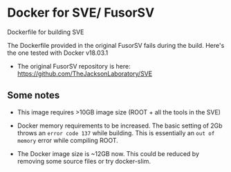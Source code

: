 # Docker for SVE/ FusorSV

Dockerfile for building SVE

The Dockerfile provided in the original FusorSV fails during the build. Here's the one tested with Docker v18.03.1

* The original FusorSV repository is here: https://github.com/TheJacksonLaboratory/SVE

## Some notes

* This image requires >10GB image size (ROOT + all the tools in the SVE)

* Docker memory requirements to be increased. The basic setting of 2Gb throws an `error code 137` while building. This is essentially an `out of memory` error while compiling ROOT.

* The Docker image size is ~12GB now. This could be reduced by removing some source files or try docker-slim.
